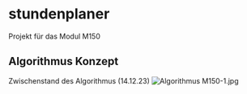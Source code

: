# stundenplaner
Projekt für das Modul M150

## Algorithmus Konzept
Zwischenstand des Algorithmus (14.12.23) 
![Algorithmus M150-1.jpg](..%2F..%2FDownloads%2FAlgorithmus%20M150-1.jpg)